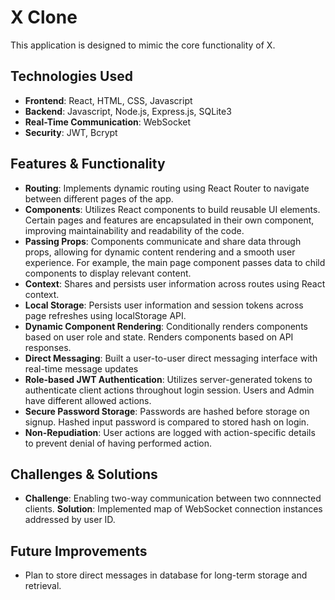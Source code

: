 # X Clone
This application is designed to mimic the core functionality of X.

## Technologies Used  
- **Frontend**: React, HTML, CSS, Javascript
- **Backend**: Javascript, Node.js, Express.js, SQLite3
- **Real-Time Communication**: WebSocket
- **Security**: JWT, Bcrypt

## Features & Functionality  
- **Routing**: Implements dynamic routing using React Router to navigate between different pages of the app.
- **Components**: Utilizes React components to build reusable UI elements. Certain pages and features are encapsulated in their own component, improving maintainability and readability of the code.
- **Passing Props**: Components communicate and share data through props, allowing for dynamic content rendering and a smooth user experience. For example, the main page component passes data to child components to display relevant content.  
- **Context**: Shares and persists user information across routes using React context.  
- **Local Storage**: Persists user information and session tokens across page refreshes using localStorage API.  
- **Dynamic Component Rendering**: Conditionally renders components based on user role and state. Renders components based on API responses.  
- **Direct Messaging**: Built a user-to-user direct messaging interface with real-time message updates  
- **Role-based JWT Authentication**: Utilizes server-generated tokens to authenticate client actions throughout login session. Users and Admin have different allowed actions.  
- **Secure Password Storage**: Passwords are hashed before storage on signup. Hashed input password is compared to stored hash on login.
- **Non-Repudiation**: User actions are logged with action-specific details to prevent denial of having performed action.  

## Challenges & Solutions  
- **Challenge**:  Enabling two-way communication between two connnected clients. 
  **Solution**: Implemented map of WebSocket connection instances addressed by user ID. 

## Future Improvements  
- Plan to store direct messages in database for long-term storage and retrieval.
